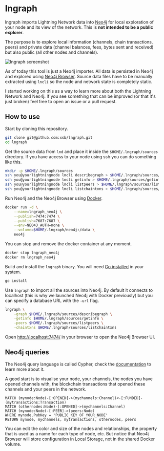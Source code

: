 # lngraph

lngraph imports Lightning Network data into [Neo4j](https://neo4j.com/product/) for local exploration of your node and its view of the network. This is **not intended to be a public explorer**.

The purpose is to explore local information (channels, chain transactions, peers) and private data (channel balances, fees, bytes sent and received) but also public (all other nodes and channels).

![lngraph screenshot](https://raw.githubusercontent.com/xsb/lngraph/master/img/screenshot.png)

As of today this tool is just a Neo4j importer. All data is persisted in Neo4j and explored using [Neo4j Browser](https://neo4j.com/developer/guide-neo4j-browser/). Source data files have to be manually extracted using `lncli` so the node and network state is completely static.

I started working on this as a way to learn more about both the Lightning Network and Neo4j. If you see something that can be improved (or that it's just broken) feel free to open an issue or a pull request.

## How to use

Start by cloning this repository.

```sh
git clone git@github.com:xsb/lngraph.git
cd lngraph
```

Get the source data from `lnd` and place it inside the `$HOME/.lngraph/sources` directory. If you have access to your node using ssh you can do something like this.

```sh
mkdir -p $HOME/.lngraph/sources
ssh you@yourlightningnode lncli describegraph > $HOME/.lngraph/sources/describegraph
ssh you@yourlightningnode lncli getinfo > $HOME/.lngraph/sources/getinfo
ssh you@yourlightningnode lncli listpeers > $HOME/.lngraph/sources/listpeers
ssh you@yourlightningnode lncli listchaintxns > $HOME/.lngraph/sources/listchaintxns
```

Run Neo4j and the Neo4j Browser using [Docker](https://docs.docker.com/install).

```sh
docker run -d \
    --name=lngraph_neo4j \
    --publish=7474:7474 \
    --publish=7687:7687 \
    --env=NEO4J_AUTH=none \
    --volume=$HOME/.lngraph/neo4j:/data \
    neo4j
```

You can stop and remove the docker container at any moment.

```sh
docker stop lngraph_neo4j
docker rm lngraph_neo4j
```

Build and install the `lngraph` binary. You will need [Go installed](https://golang.org/dl/) in your system.

```sh
go install
```

Use `lngraph` to import all the sources into Neo4j. By default it connects to localhost (this is why we launched Neo4j with Docker previously) but you can specify a database URL with the `-url` flag.

```sh
lngraph \
    -graph $HOME/.lngraph/sources/describegraph \
    -getinfo $HOME/.lngraph/sources/getinfo \
    -peers $HOME/.lngraph/sources/listpeers \
    -chaintxns $HOME/.lngraph/sources/listchaintxns
```

Open [http://localhost:7474/](http://localhost:7474/) in your browser to open the Neo4j Browser UI.

## Neo4j queries

The Neo4j query language is called Cypher, check the [documentation](https://neo4j.com/developer/cypher/) to learn more about it.

A good start is to visualise your node, your channels, the nodes you have opened channels with, the blockchain transactions that opened these channels and your peers in the network.

```cypher
MATCH (mynode:Node)-[:OPENED]->(mychannels:Channel)<-[:FUNDED]-(mytransactions:Transaction)
MATCH (othernodes:Node)-[:OPENED]->(mychannels:Channel)
MATCH (mynode:Node)-[:PEER]->(peers:Node)
WHERE mynode.PubKey = 'PUBLIC_KEY_OF_YOUR_NODE'
RETURN mynode, mychannels, mytransactions, othernodes, peers
```

You can edit the color and size of the nodes and relationships, the property that is used as a name for each type of node, etc. But notice that Neo4j Browser will store configuration in Local Storage, not in the shared Docker volume.
